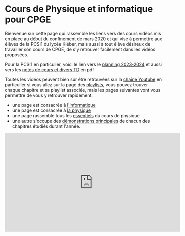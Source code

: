 # Cours de Physique et informatique pour CPGE

Bienvenue sur cette page qui rassemble les liens vers des cours vidéos mis en 
place au début du confinement de mars 2020 et qui vise à permettre aux élèves 
de la PCSI1 du lycée Kléber, mais aussi à tout élève désireux de travailler 
son cours de CPGE, de s'y retrouver facilement dans les vidéos proposées.

Pour la PCSI1 en particulier, voici le lien vers le [planning 2023-2024](Physique/planning/) et aussi vers les [notes de cours et divers TD](Physique/pdf.html) en pdf

Toutes les vidéos peuvent bien sûr être retrouvées sur la [chaîne 
Youtube](https://www.youtube.com/c/JeanJulienFleck) en particulier si vous 
allez sur la page des 
[playlists](https://www.youtube.com/c/JeanJulienFleck/playlists), vous pouvez 
trouver chaque chapitre et sa playlist associée, mais les pages suivantes vont 
vous permettre de vous y retrouver rapidement:
* une page est consacrée à [l'informatique](informatique.html)
* une page est consacrée à [la physique](physique.html)
* une page rassemble tous les [essentiels](Physique/Essentiel.html) du cours de physique
* une autre s'occupe des [démonstrations principales](Physique/DiaN.html) de chacun des chapitres étudiés durant l'année.


<div style="text-align:center">
<iframe width="560" height="315" src="https://www.youtube.com/embed/k6EF5_F3SN0" title="YouTube video player" frameborder="0" allow="accelerometer; autoplay; clipboard-write; encrypted-media; gyroscope; picture-in-picture" allowfullscreen></iframe>
</div>

